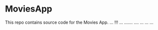 # MoviesApp
This repo contains source code for the Movies App.
...
!!!
...
.......
....
...
...
...
